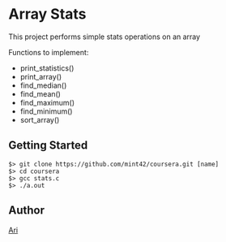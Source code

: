 # Array Stats

This project performs simple stats operations on an array

Functions to implement:

- print_statistics()
- print_array()
- find_median()
- find_mean()
- find_maximum()
- find_minimum()
- sort_array()

## Getting Started

```
$> git clone https://github.com/mint42/coursera.git [name]
$> cd coursera
$> gcc stats.c
$> ./a.out
```


## Author
[Ari](https://www.github.com/mint42)
